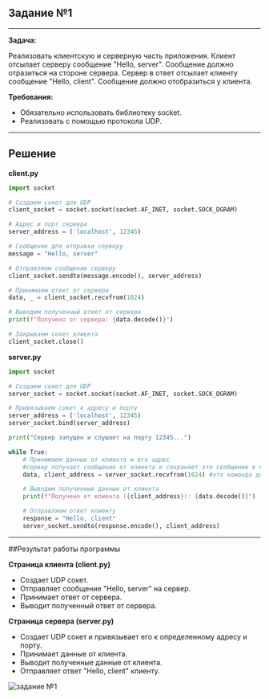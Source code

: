 ## Задание №1

---
**Задача:** 

Реализовать клиентскую и серверную часть приложения. Клиент отсылает серверу сообщение "Hello, server". Сообщение должно отразиться на стороне сервера. Сервер в ответ отсылает клиенту сообщение "Hello, client". Сообщение должно отобразиться у клиента.

**Требования:**

- Обязательно использовать библиотеку socket.
- Реализовать с помощью протокола UDP.

---
## Решение

**client.py**
```python
import socket

# Создаем сокет для UDP
client_socket = socket.socket(socket.AF_INET, socket.SOCK_DGRAM)

# Адрес и порт сервера
server_address = ('localhost', 12345)

# Сообщение для отправки серверу
message = "Hello, server"

# Отправляем сообщение серверу
client_socket.sendto(message.encode(), server_address)

# Принимаем ответ от сервера
data, _ = client_socket.recvfrom(1024)

# Выводим полученный ответ от сервера
print(f"Получено от сервера: {data.decode()}")

# Закрываем сокет клиента
client_socket.close()
```





**server.py**

```python
import socket

# Создаем сокет для UDP
server_socket = socket.socket(socket.AF_INET, socket.SOCK_DGRAM)

# Привязываем сокет к адресу и порту
server_address = ('localhost', 12345)
server_socket.bind(server_address)

print("Сервер запущен и слушает на порту 12345...")

while True:
    # Принимаем данные от клиента и его адрес
    #сервер получает сообщение от клиента и сохраняет это сообщение в переменной data
    data, client_address = server_socket.recvfrom(1024) #это команда для сервера, а 1024 количество байт короче

    # Выводим полученные данные от клиента
    print(f"Получено от клиента ({client_address}): {data.decode()}")

    # Отправляем ответ клиенту
    response = "Hello, client"
    server_socket.sendto(response.encode(), client_address)
```



---
##Результат работы программы

**Страница клиента (client.py)**

- Создает UDP сокет.
- Отправляет сообщение "Hello, server" на сервер.
- Принимает ответ от сервера.
- Выводит полученный ответ от сервера.

**Страница сервера (server.py)**

- Создает UDP сокет и привязывает его к определенному адресу и порту.
- Принимает данные от клиента.
- Выводит полученные данные от клиента.
- Отправляет ответ "Hello, client" клиенту.


![задание №1](../img/1.jpg)

